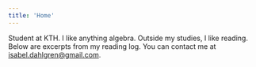 ```yaml
---
title: 'Home'
---
```

Student at KTH. I like anything algebra. Outside my studies, I like reading. Below are excerpts from my reading log. You can contact me at [isabel.dahlgren@gmail.com](mailto:isabel.dahlgren@gmail.com).
